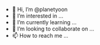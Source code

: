 - 👋 Hi, I’m @planetyoon
- 👀 I’m interested in ...
- 🌱 I’m currently learning ...
- 💞️ I’m looking to collaborate on ...
- 📫 How to reach me ...

<!---
planetyoon/planetyoon is a ✨ special ✨ repository because its `README.md` (this file) appears on your GitHub profile.
You can click the Preview link to take a look at your changes.
--->
